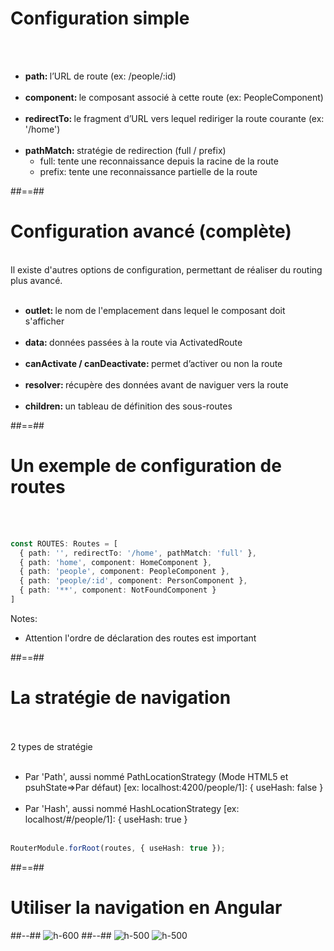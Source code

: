 <!-- .slide-->
# Configuration simple
<br><br>

- <b>path: </b>l’URL de route (ex: /people/:id)<br><br>
- <b>component: </b>le composant associé à cette route (ex: PeopleComponent)<br><br>
- <b>redirectTo: </b>le fragment d’URL vers lequel rediriger la route courante (ex: '/home')<br><br>
- <b>pathMatch: </b>stratégie de redirection (full / prefix)
    - full: tente une reconnaissance depuis la racine de la route
    - prefix: tente une reconnaissance partielle de la route

##==##
<!-- .slide -->
# Configuration avancé (complète)
<br>
Il existe d'autres options de configuration, permettant de réaliser du routing plus avancé.
<br><br> 

- <b>outlet: </b>le nom de l'emplacement dans lequel le composant doit s'afficher<br><br>
- <b>data: </b>données passées à la route via ActivatedRoute<br><br>
- <b>canActivate / canDeactivate: </b>permet d’activer ou non la route<br><br>
- <b>resolver: </b>récupère des données avant de naviguer vers la route<br><br>
- <b>children: </b>un tableau de définition des sous-routes

##==##

<!-- .slide: class="with-code inconsolata" -->
# Un exemple de configuration de routes
<br><br>

```typescript
const ROUTES: Routes = [
  { path: '', redirectTo: '/home', pathMatch: 'full' },
  { path: 'home', component: HomeComponent },
  { path: 'people', component: PeopleComponent },
  { path: 'people/:id', component: PersonComponent },
  { path: '**', component: NotFoundComponent }
]
```
<!-- .element: class="big-code" -->
Notes:
- Attention l'ordre de déclaration des routes est important

##==##

<!-- .slide: class="with-code inconsolata" -->
# La stratégie de navigation
<br><br>
2 types de stratégie<br><br>
- Par 'Path', aussi nommé PathLocationStrategy (Mode HTML5 et psuhState=>Par défaut) [ex: localhost:4200/people/1]: { useHash: false }<br><br>
- Par 'Hash', aussi nommé HashLocationStrategy [ex: localhost/#/people/1]: { useHash: true } <br><br>
```typescript
RouterModule.forRoot(routes, { useHash: true });
```
<!-- .element: class="big-code" -->

##==##

<!-- .slide: class="two-column-layout" -->
# Utiliser la navigation en Angular
##--##
![h-600](assets/images/school/navigation/navigation_routing_module.png)
##--##
![h-500](assets/images/school/navigation/navigation_root_module.png)
![h-500](assets/images/school/navigation/navigation_router_outlet.png)


